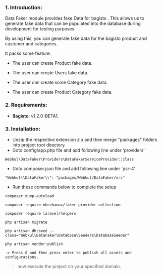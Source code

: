 ### 1. Introduction:

Data Faker module provides fake Data for bagisto . This allows us to generate fake data that can be populated into the database during development for testing purposes.

By using this, you can generate fake data for the bagisto product and customer and categories.

It packs some feature:

* The user can create Product fake data.

* The user can create Users fake data.

* The user can create some Category fake data.

* The user can create Product Category fake data.

### 2. Requirements:

* **Bagisto**: v1.2.0-BETA1.

### 3. Installation:

* Unzip the respective extension zip and then merge "packages" folders into project root directory.
* Goto config/app.php file and add following line under 'providers'

~~~
Webkul\DataFaker\Providers\DataFakerServiceProvider::class
~~~

* Goto composer.json file and add following line under 'psr-4'

~~~
"Webkul\\DataFaker\\": "packages/Webkul/DataFaker/src"
~~~

* Run these commands below to complete the setup

~~~
composer dump-autoload
~~~

~~~
composer require mbezhanov/faker-provider-collection
~~~

~~~
composer require laravel/helpers
~~~

~~~
php artisan migrate
~~~

~~~
php artisan db:seed --class="Webkul\DataFaker\Database\Seeders\DatabaseSeeder"
~~~

~~~
php artisan vendor:publish

-> Press 0 and then press enter to publish all assets and configurations.
~~~

> now execute the project on your specified domain.
